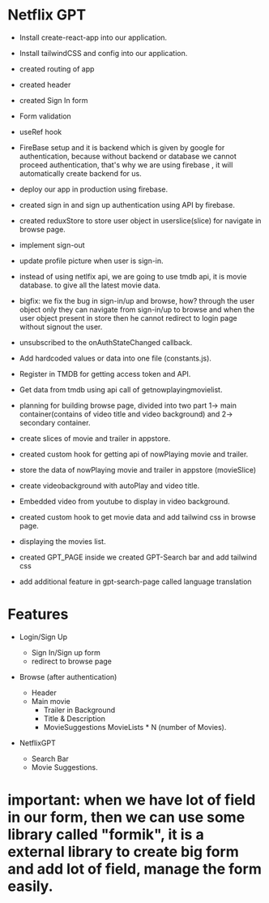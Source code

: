 # Netflix GPT
  - Install create-react-app into our application.
  - Install tailwindCSS and config into our application.
  - created routing of app
  - created header
  - created Sign In form
  - Form validation
  - useRef hook
  - FireBase setup and it is backend which is given by google for authentication, because without backend or database we cannot proceed authentication, that's why we are using firebase , it will automatically create backend for us.
  
  - deploy our app in production using firebase.
  - created sign in and sign up authentication using API by firebase.
  - created reduxStore to store user object in userslice(slice) for navigate in browse page.
  - implement sign-out
  - update profile picture when user is sign-in.
  - instead of using netlfix api, we are going to use tmdb api, it is movie database. to give all the latest movie data.

  - bigfix: we fix the bug in sign-in/up and browse, how? through the user object only they can navigate from sign-in/up to browse and when the user object present in store then he cannot redirect to login page without signout the user. 
  - unsubscribed to the onAuthStateChanged callback.
  - Add hardcoded values or data into one file (constants.js).
  - Register in TMDB for getting access token and API.
  - Get data from tmdb using api call of getnowplayingmovielist.
  - planning for building browse page, divided into two part 1-> main container(contains of video title and video background) and 2-> secondary container.
  - create slices of movie and trailer in appstore.
  - created custom hook for getting api of nowPlaying movie and trailer.
  - store the data of nowPlaying movie and trailer in appstore (movieSlice)
  - create videobackground with autoPlay and video title.
  - Embedded video from youtube to display in video background.
  - created custom hook to get movie data and add tailwind css in browse page.
  - displaying the movies list.
  - created GPT_PAGE inside we created GPT-Search bar and add tailwind css 
  - add additional feature in gpt-search-page called language translation



# Features
- Login/Sign Up
  - Sign In/Sign up form
  - redirect to browse page

- Browse (after authentication)
  - Header
  - Main movie
      - Trailer in Background
      - Title & Description
      - MovieSuggestions
          MovieLists * N (number of Movies).

- NetflixGPT
  - Search Bar
  - Movie Suggestions.


# important: when we have lot of field in our form, then we can use some library called "formik", it is a external library to create big form and add lot of field, manage the form easily.